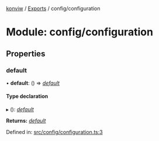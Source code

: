 [konviw]() / [Exports](../modules.md) / config/configuration

# Module: config/configuration

## Properties

### default

• **default**: () => [*default*](../interfaces/config_config.default.md)

#### Type declaration

▸ (): [*default*](../interfaces/config_config.default.md)

**Returns:** [*default*](../interfaces/config_config.default.md)

Defined in: [src/config/configuration.ts:3](https://github.com/Sanofi-IADC/konviw/blob/d2e0da9/src/config/configuration.ts#L3)
